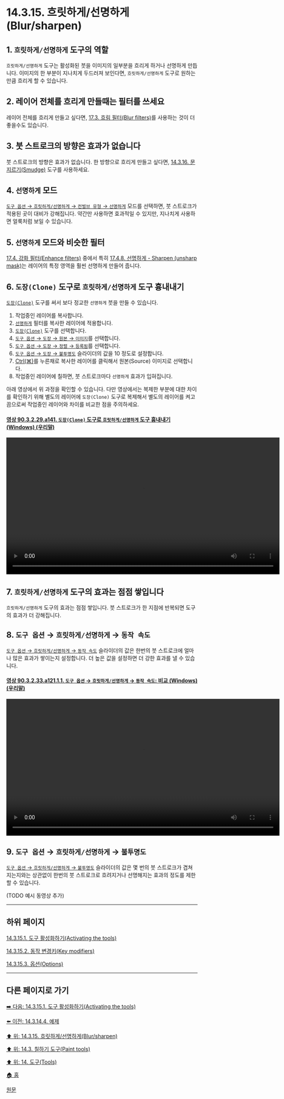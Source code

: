 # 14.3.15. 흐릿하게/선명하게(Blur/sharpen)

## 1. `흐릿하게/선명하게` 도구의 역할
`흐릿하게/선명하게` 도구는 활성화된 붓을 이미지의 일부분을 흐리게 하거나 선명하게 만듭니다. 이미지의 한 부분이 지나치게 두드러져 보인다면, `흐릿하게/선명하게` 도구로 원하는 만큼 흐리게 할 수 있습니다. 

## 2. 레이어 전체를 흐리게 만들때는 필터를 쓰세요
레이어 전체를 흐리게 만들고 싶다면, [17.3. 흐림 필터(Blur filters)](./17-03-00-blur-filters.md)를 사용하는 것이 더 좋을수도 있습니다.

## 3. 붓 스트로크의 방향은 효과가 없습니다
붓 스트로크의 방향은 효과가 없습니다. 한 방향으로 흐리게 만들고 싶다면, [14.3.16. 문지르기(Smudge)](./14-03-16-smudge.md) 도구를 사용하세요.

## 4. `선명하게` 모드
[`도구 옵션` → `흐릿하게/선명하게` → `컨벌브 유형` → `선명하게`](./14-03-15-03-options.md#14-03-15-03-s16-02) 모드를 선택하면, 붓 스트로크가 적용된 곳이 대비가 강해집니다. 약간만 사용하면 효과적일 수 있지만, 지나치게 사용하면 얼룩처럼 보일 수 있습니다.

## 5. `선명하게` 모드와 비슷한 필터
[17.4. 강화 필터(Enhance filters)](./17-04-00-enhance-filters.md) 중에서 특히 [17.4.8. 선명하게 - Sharpen (unsharp mask)](./17-04-08-sharpen-unsharp-mask.md)는 레이어의 특정 영역을 훨씬 선명하게 만들어 줍니다.


## 6. `도장(Clone)` 도구로 `흐릿하게/선명하게` 도구 흉내내기
[`도장(Clone)`](./14-03-12-00-clone.md) 도구를 써서 보다 정교한 `선명하게` 붓을 만들 수 있습니다.

1. 작업중인 레이어를 복사합니다. 
2. [`선명하게`](./17-04-08-sharpen-unsharp-mask.md) 필터를 복사한 레이어에 적용합니다.
3. [`도장(Clone)`](./14-03-12-00-clone.md) 도구를 선택합니다.
4. [`도구 옵션` → `도장` → `원본` → `이미지`](./14-03-12-03-options.md#14-03-12-03-s16-01)를 선택합니다.
5. [`도구 옵션` → `도장` → `정렬` → `등록됨`](./14-03-12-03-options.md#14-03-12-03-s17-03)를 선택합니다.
6. [`도구 옵션` → `도장` → `불투명도`](./14-03-12-03-options.md#14-03-12-03-s2) 슬라이더의 값을 10 정도로 설정합니다.
7. [Ctrl(⌘)](./14-03-12-02-key_modifiers.md#14-03-12-02-s1)를 누른채로 복사한 레이어를 클릭해서 원본(Source) 이미지로 선택합니다.
8. 작업중인 레이어에 칠하면, 붓 스트로크마다 `선명하게` 효과가 입혀집니다.

아래 영상에서 위 과정을 확인할 수 있습니다. 다만 영상에서는 복제한 부분에 대한 차이를 확인하기 위해 별도의 레이어에 `도장(Clone)` 도구로 복제해서 별도의 레이어를 켜고 끔으로써 작업중인 레이어와 차이를 비교한 점을 주의하세요.

<a id="90-03-02-29-a141"></a>

#### [영상 90.3.2.29.a141. `도장(Clone)` 도구로 `흐릿하게/선명하게` 도구 흉내내기 (Windows) (우리말)](./90-03-02-29-clone.md#90-03-02-29-a141)
<video controls="controls" width="720" src="https://github.com/wonder13662/gimp/assets/15767104/1b984c2f-375a-49e0-b83f-c790bdeb9bca"></video>

## 7. `흐릿하게/선명하게` 도구의 효과는 점점 쌓입니다
`흐릿하게/선명하게` 도구의 효과는 점점 쌓입니다. 붓 스트로크가 한 지점에 반복되면 도구의 효과가 더 강해집니다.

## 8. `도구 옵션` → `흐릿하게/선명하게` → `동작 속도`
[`도구 옵션` → `흐릿하게/선명하게` → `동작 속도`](./14-03-15-03-options.md#14-03-15-03-s17) 슬라이더의 값은 한번의 붓 스트로크에 얼마나 많은 효과가 쌓이는지 설정합니다. 더 높은 값을 설정하면 더 강한 효과를 낼 수 있습니다.

<a id="90-03-02-33-a121-01-01"></a>

#### [영상 90.3.2.33.a121.1.1. `도구 옵션` → `흐릿하게/선명하게` → `동작 속도`: 비교 (Windows) (우리말)](./90-03-02-33-blur_sharpen.md#90-03-02-33-a121-01-01)
<video controls="controls" width="720" src="https://github.com/wonder13662/gimp/assets/15767104/fdf77960-2e80-4fa9-b7e2-1fe73b3e8b24"></video>

## 9. `도구 옵션` → `흐릿하게/선명하게` → `불투명도`
[`도구 옵션` → `흐릿하게/선명하게` → `불투명도`](./14-03-15-03-options.md#14-03-15-03-s2) 슬라이더의 값은 몇 번의 붓 스트로크가 겹쳐지는지와는 상관없이 한번의 붓 스트로크로 흐려지거나 선명해지는 효과의 정도를 제한할 수 있습니다. 

(TODO 예시 동영상 추가)

***

## 하위 페이지

[14.3.15.1. 도구 활성화하기(Activating the tools)](./14-03-15-01-activating_the_tool.md)

[14.3.15.2. 동작 변경키(Key modifiers)](./14-03-15-02-key_modifiers.md)

[14.3.15.3. 옵션(Options)](./14-03-15-03-options.md)

***

## 다른 페이지로 가기

[➡️ 다음: 14.3.15.1. 도구 활성화하기(Activating the tools)](./14-03-15-01-activating_the_tool.md)

[⬅️ 이전: 14.3.14.4. 예제](./14-03-14-04-example.md)

[⬆️ 위: 14.3.15. 흐릿하게/선명하게(Blur/sharpen)](./14-03-15-00-blur-sharpen.md)

[⬆️ 위: 14.3. 칠하기 도구(Paint tools)](./14-03-00-paint-tools.md)

[⬆️ 위: 14. 도구(Tools)](./14-00-tools.md)

[🏠 홈](./00-home.md)

[원문](https://docs.gimp.org/2.10/ko/gimp-tool-convolve.html)